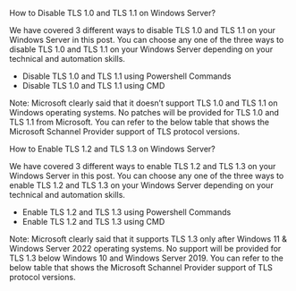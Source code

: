 How to Disable TLS 1.0 and TLS 1.1 on Windows Server?

We have covered 3 different ways to disable TLS 1.0 and TLS 1.1 on your Windows Server in this post. You can choose any one of the three ways to disable TLS 1.0 and TLS 1.1 on your Windows Server depending on your technical and automation skills.

* Disable TLS 1.0 and TLS 1.1 using Powershell Commands
* Disable TLS 1.0 and TLS 1.1 using CMD


Note: Microsoft clearly said that it doesn’t support TLS 1.0 and TLS 1.1 on Windows operating systems. No patches will be provided for TLS 1.0 and TLS 1.1 from Microsoft. You can refer to the below table that shows the Microsoft Schannel Provider support of TLS protocol versions.


How to Enable TLS 1.2 and TLS 1.3 on Windows Server?

We have covered 3 different ways to enable TLS 1.2 and TLS 1.3 on your Windows Server in this post. You can choose any one of the three ways to enable TLS 1.2 and TLS 1.3 on your Windows Server depending on your technical and automation skills.

* Enable TLS 1.2 and TLS 1.3 using Powershell Commands
* Enable TLS 1.2 and TLS 1.3 using CMD

Note: Microsoft clearly said that it supports TLS 1.3 only after Windows 11 & Windows Server 2022 operating systems. No support will be provided for TLS 1.3 below Windows 10 and Windows Server 2019. You can refer to the below table that shows the Microsoft Schannel Provider support of TLS protocol versions.